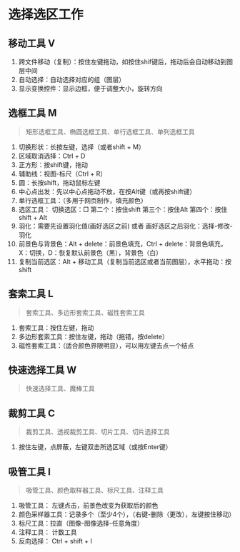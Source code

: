 # 选择选区工作

## 移动工具 V

1. 跨文件移动（复制）：按住左键拖动，如按住shif键后，拖动后会自动移动到图层中间
2. 自动选择：自动选择对应的组（图层）
3. 显示变换控件：显示边框，便于调整大小，旋转方向

## 选框工具 M
> 矩形选框工具、椭圆选框工具、单行选框工具、单列选框工具

1. 切换形状：长按左键，选择（或者shift + M）
2. 区域取消选择：Ctrl + D
3. 正方形：按shift键，拖动
4. 辅助线：视图-标尺（Ctrl + R）
5. 圆：长按shift，拖动鼠标左键
6. 中心点出发：先以中心点拖动不放，在按Alt键（或再按shift键）
7. 单行选框工具：（多用于网页制作，填充颜色）
8. 选区工具：
切换选区：□  第二个：按住shift 第三个：按住Alt 第四个：按住shift + Alt
9. 羽化：需要先设置羽化值(画好选区之前) 或者 画好选区之后羽化：选择-修改-羽化
10. 前景色与背景色：Alt + delete：前景色填充，Ctrl + delete：背景色填充，X：切换，D：恢复默认前景色（黑），背景色（白）
11. 复制当前选区：Alt + 移动工具（复制当前选区或者当前图层），水平拖动：按shift

## 套索工具 L
> 套索工具、多边形套索工具、磁性套索工具

1. 套索工具：按住左键，拖动
2. 多边形套索工具：按住左键，拖动（拖错，按delete）
3. 磁性套索工具：（适合颜色界限明显），可以用左键去点一个结点

## 快速选择工具 W
> 快速选择工具、魔棒工具

## 裁剪工具 C
> 裁剪工具、透视裁剪工具、切片工具、切片选择工具

1. 按住左键，点屏蔽，左键双击所选区域（或按Enter键）

## 吸管工具 I
> 吸管工具、颜色取样器工具、标尺工具、注释工具

1. 吸管工具： 左键点击，前景色改变为获取后的颜色
2. 颜色采样器工具：记录多个（至少4个），（右键-删除（更改），左键按住移动）
3. 标尺工具：拉直（图像-图像选择-任意角度）
4. 注释工具： 计数工具
5. 反向选择： Ctrl + shift + I


